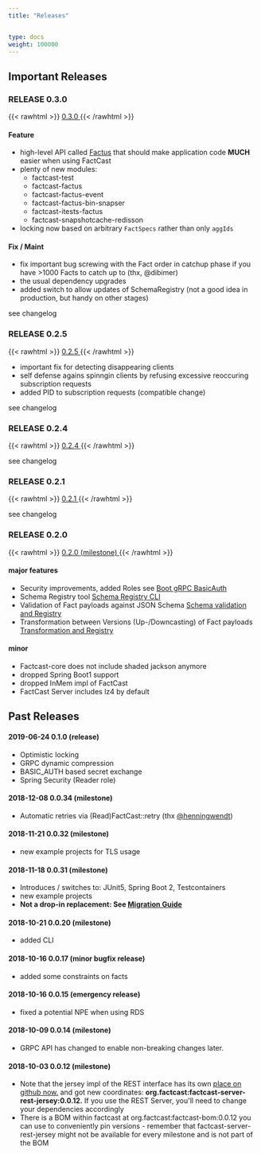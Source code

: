 ```yaml
---
title: "Releases"


type: docs
weight: 100000
---
```




## Important Releases

### RELEASE 0.3.0
{{< rawhtml >}}
<a
href="https://github.com/factcast/factcast/issues?q=is%3Aissue+milestone%3A0.3.0+">
0.3.0
</a>
{{< /rawhtml >}}

#### Feature

* high-level API called [Factus](/usage/factus) that should make application code **MUCH** easier when using FactCast
* plenty of new modules:
  * factcast-test
  * factcast-factus
  * factcast-factus-event
  * factcast-factus-bin-snapser
  * factcast-itests-factus
  * factcast-snapshotcache-redisson
* locking now based on arbitrary `FactSpecs` rather than only `aggIds`

#### Fix / Maint

* fix important bug screwing with the Fact order in catchup phase if you have >1000 Facts to catch up to (thx, @dibimer)
* the usual dependency upgrades
* added switch to allow updates of SchemaRegistry (not a good idea in production, but handy on other stages)


see changelog

### RELEASE 0.2.5
{{< rawhtml >}}
<a
href="https://github.com/factcast/factcast/issues?q=is%3Aissue+milestone%3A0.2.5+">
0.2.5
</a>
{{< /rawhtml >}}

* important fix for detecting disappearing clients
* self defense agains spinngin clients by refusing excessive reoccuring
  subscription requests
* added PID to subscription requests (compatible change)

see changelog

### RELEASE 0.2.4
{{< rawhtml >}}
<a
href="https://github.com/factcast/factcast/issues?q=is%3Aissue+milestone%3A0.2.4+">
0.2.4
</a>
{{< /rawhtml >}}

see changelog

### RELEASE 0.2.1
{{< rawhtml >}}
<a
href="https://github.com/factcast/factcast/issues?q=is%3Aissue+milestone%3A0.2.1+">
0.2.1
</a>
{{< /rawhtml >}}

see changelog

### RELEASE 0.2.0
{{< rawhtml >}}
<a href="https://github.com/factcast/factcast/issues?q=is%3Aissue+milestone%3A0.2.0+">
0.2.0 (milestone)
</a>
{{< /rawhtml >}}

#### major features

* Security improvements, added Roles see [Boot gRPC BasicAuth](/setup/grpc-config-basicauth)
* Schema Registry tool [Schema Registry CLI](/usage/lowlevel/cli/fc-schema-cli/)
* Validation of Fact payloads against JSON Schema [Schema validation and Registry](/concept/schema-registry/)
* Transformation between Versions (Up-/Downcasting) of Fact payloads [Transformation and Registry](/concept/transformation/)

#### minor

* Factcast-core does not include shaded jackson anymore
* dropped Spring Boot1 support
* dropped InMem impl of FactCast
* FactCast Server includes lz4 by default

## Past Releases

#### 2019-06-24 0.1.0 (release)
* Optimistic locking
* GRPC dynamic compression
* BASIC_AUTH based secret exchange
* Spring Security (Reader role)

#### 2018-12-08 0.0.34 (milestone)
* Automatic retries via (Read)FactCast::retry (thx <a
  href="https://github.com/henningwendt">@henningwendt</a>)

#### 2018-11-21 0.0.32 (milestone)
* new example projects for TLS usage

#### 2018-11-18 0.0.31 (milestone)
* Introduces / switches to: JUnit5, Spring Boot 2, Testcontainers
* new example projects
* **Not a drop-in replacement: See [Migration Guide](/about/migration)**

#### 2018-10-21 0.0.20 (milestone)
* added CLI

#### 2018-10-16 0.0.17 (minor bugfix release)
* added some constraints on facts

#### 2018-10-16 0.0.15 (emergency release)
* fixed a potential NPE when using RDS

#### 2018-10-09 0.0.14 (milestone)
* GRPC API has changed to enable non-breaking changes later.

#### 2018-10-03 0.0.12 (milestone)
* Note that the jersey impl of the REST interface has its own <a href="https://github.com/Mercateo/factcast-rest-jersey">place on github now.</a> and got new coordinates: **org.factcast:factcast-server-rest-jersey:0.0.12.** If you use the REST Server, you'll need to change your dependencies accordingly
* There is a BOM within factcast at org.factcast:factcast-bom:0.0.12 you can use to conveniently pin versions - remember that factcast-server-rest-jersey might not be available for every milestone and is not part of the BOM


